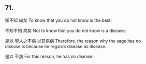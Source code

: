 ## 71.

知不知
尙矣
To know that you do not know
is the best;

不知不知
病矣
Not to know that you do not know
is a disease.

是以
聖人之不病
以其病病
Therefore,
the reason why the sage has no disease
is because he regards disease as disease.

是以
不病
For this reason,
he has no disease.
